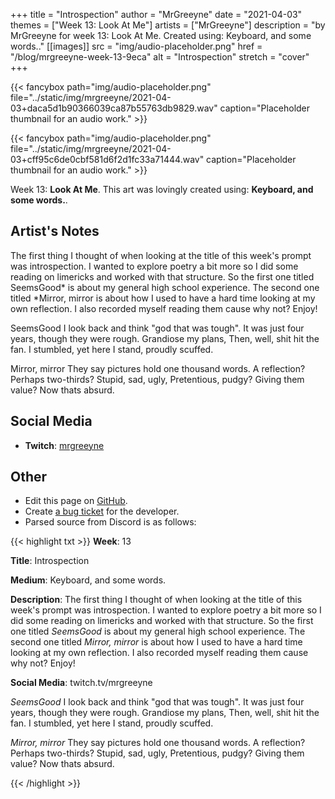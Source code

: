 +++
title =       "Introspection"
author =      "MrGreeyne"
date =        "2021-04-03"
themes =      ["Week 13: Look At Me"]
artists =     ["MrGreeyne"]
description = "by MrGreeyne for week 13: Look At Me. Created using: Keyboard, and some words.."
[[images]]
              src = "img/audio-placeholder.png"
              href = "/blog/mrgreeyne-week-13-9eca"
              alt = "Introspection"
              stretch = "cover"
+++


{{< fancybox path="img/audio-placeholder.png" file="../static/img/mrgreeyne/2021-04-03+daca5d1b90366039ca87b55763db9829.wav" caption="Placeholder thumbnail for an audio work." >}}

{{< fancybox path="img/audio-placeholder.png" file="../static/img/mrgreeyne/2021-04-03+cff95c6de0cbf581d6f2d1fc33a71444.wav" caption="Placeholder thumbnail for an audio work." >}}


Week 13: **Look At Me**. This art was lovingly created using: **Keyboard, and some words.**.

## Artist's Notes

The first thing I thought of when looking at the title of this week's prompt was introspection. I wanted to explore poetry a bit more so I did some reading on limericks and worked with that structure. So the first one titled SeemsGood* is about my general high school experience. The second one titled *Mirror, mirror is about how I used to have a hard time looking at my own reflection. I also recorded myself reading them cause why not? Enjoy!

SeemsGood
I look back and think "god that was tough".
It was just four years, though they were rough.
Grandiose my plans,
Then, well, shit hit the fan.
I stumbled, yet here I stand, proudly scuffed. 

Mirror, mirror
They say pictures hold one thousand words.
A reflection? Perhaps two-thirds?
Stupid, sad, ugly,
Pretentious, pudgy?
Giving them value? Now thats absurd.

## Social Media

- **Twitch**: <a href='https://twitch.tv/mrgreeyne' target='_blank'>mrgreeyne</a>

## Other

- Edit this page on [GitHub](https://github.com/teaminkling/web-refresh/edit/main/content/blog/mrgreeyne-week-13-9eca.md).
- Create [a bug ticket](https://github.com/teaminkling/web-refresh/issues/new?assignees=&labels=bug&template=problem-report.md&title=) for the developer.
- Parsed source from Discord is as follows:

{{< highlight txt >}}
**Week**: 13

**Title**: Introspection

**Medium**: Keyboard, and some words.

**Description**: The first thing I thought of when looking at the title of this week's prompt was introspection. I wanted to explore poetry a bit more so I did some reading on limericks and worked with that structure. So the first one titled *SeemsGood* is about my general high school experience. The second one titled *Mirror, mirror* is about how I used to have a hard time looking at my own reflection. I also recorded myself reading them cause why not? Enjoy!

**Social Media**: twitch.tv/mrgreeyne


*SeemsGood*
I look back and think "god that was tough".
It was just four years, though they were rough.
Grandiose my plans,
Then, well, shit hit the fan.
I stumbled, yet here I stand, proudly scuffed. 


*Mirror, mirror*
They say pictures hold one thousand words.
A reflection? Perhaps two-thirds?
Stupid, sad, ugly,
Pretentious, pudgy?
Giving them value? Now thats absurd.




{{< /highlight >}}